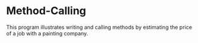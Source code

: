# Method-Calling
This program illustrates writing and calling methods by estimating the price of a job with a painting company.
